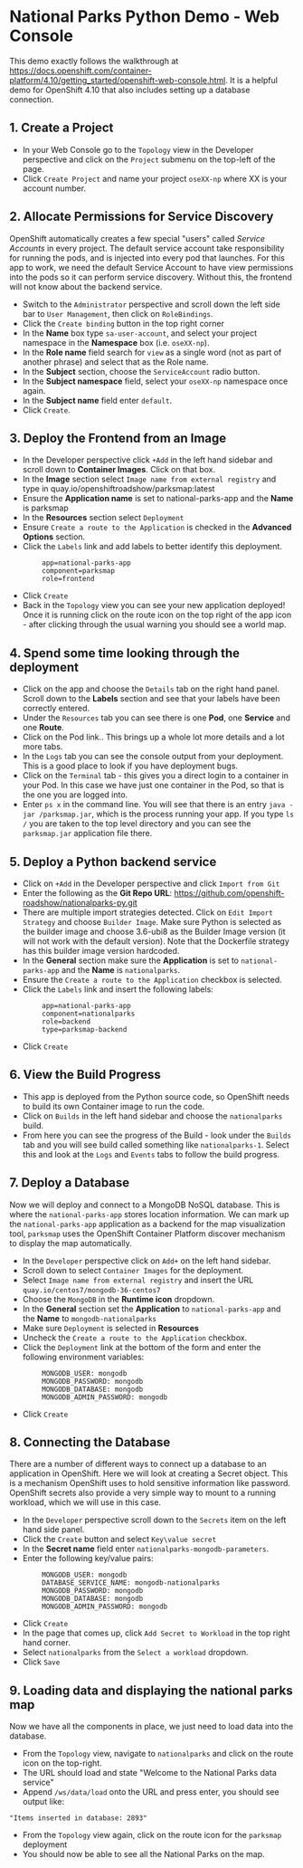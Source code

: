 # National Parks Python Demo - Web Console
This demo exactly follows the walkthrough at https://docs.openshift.com/container-platform/4.10/getting_started/openshift-web-console.html. It is a helpful demo for OpenShift 4.10 that also includes setting up a database connection.

## 1. Create a Project
- In your Web Console go to the ``Topology`` view in the Developer perspective and click on the ``Project`` submenu on the top-left of the page.
- Click ``Create Project`` and name your project ``oseXX-np`` where XX is your account number. 

## 2. Allocate Permissions for Service Discovery
OpenShift automatically creates a few special "users" called *Service Accounts* in every project. The default service account take responsibility for running the pods, and is injected into every pod that launches. For this app to work, we need the default Service Account to have view permissions into the pods so it can perform service discovery. Without this, the frontend will not know about the backend service. 

- Switch to the ``Administrator`` perspective and scroll down the left side bar to ``User Management``, then click on ``RoleBindings``.
- Click the ``Create binding`` button in the top right corner
- In the **Name** box type ``sa-user-account``, and select your project namespace in the **Namespace** box (i.e. ``oseXX-np``).
- In the **Role name** field search for ``view`` as a single word (not as part of another phrase) and select that as the Role name.
- In the **Subject** section, choose the ``ServiceAccount`` radio button.
- In the **Subject namespace** field, select your ``oseXX-np`` namespace once again.
- In the **Subject name** field enter ``default``.
- Click ``Create``.
  
## 3. Deploy the Frontend from an Image
- In the Developer perspective click ``+Add`` in the left hand sidebar and scroll down to **Container Images**. Click on that box.
- In the **Image** section select ``Image name from external registry`` and type in quay.io/openshiftroadshow/parksmap:latest
- Ensure the **Application name** is set to national-parks-app and the **Name** is parksmap
- In the **Resources** section select ``Deployment``
- Ensure ``Create a route to the Application`` is checked in the **Advanced Options** section.
- Click the ``Labels`` link and add labels to better identify this deployment. 

```
        app=national-parks-app
        component=parksmap
        role=frontend
```

- Click ``Create``
- Back in the ``Topology`` view you can see your new application deployed! Once it is running click on the route icon on the top right of the app icon - after clicking through the usual warning you should see a world map.

## 4. Spend some time looking through the deployment
- Click on the app and choose the ``Details`` tab on the right hand panel. Scroll down to the **Labels** section and see that your labels have been correctly entered.
- Under the ``Resources`` tab you can see there is one **Pod**, one **Service** and one **Route**. 
- Click on the Pod link.. This brings up a whole lot more details and a lot more tabs. 
- In the ``Logs`` tab you can see the console output from your deployment. This is a good place to look if you have deployment bugs. 
- Click on the ``Terminal`` tab - this gives you a direct login to a container in your Pod. In this case we have just one container in the Pod, so that is the one you are logged into. 
- Enter  ``ps x`` in the command line. You will see that there is an entry ``java -jar /parksmap.jar``, which is the process running your app. If you type ``ls /`` you are taken to the top level directory and you can see the ``parksmap.jar`` application file there. 


## 5. Deploy a Python backend service
- Click on ``+Add`` in the Developer perspective and click ``Import from Git``
- Enter the following as the **Git Repo URL**: https://github.com/openshift-roadshow/nationalparks-py.git
- There are multiple import strategies detected. Click on ``Edit Import Strategy`` and choose ``Builder Image``. Make sure Python is selected as the builder image and choose 3.6-ubi8 as the Builder Image version (it will not work with the default version). Note that the Dockerfile strategy has this builder image version hardcoded. 
- In the **General** section make sure the **Application** is set to ``national-parks-app`` and the **Name** is ``nationalparks``.
- Ensure the ``Create a route to the Application`` checkbox is selected.
- Click the ``Labels`` link and insert the following labels:

```
        app=national-parks-app
        component=nationalparks
        role=backend
        type=parksmap-backend
```

- Click ``Create``


## 6. View the Build Progress
- This app is deployed from the Python source code, so OpenShift needs to build its own Container image to run the code. 
- Click on ``Builds`` in the left hand sidebar and choose the ``nationalparks`` build. 
- From here you can see the progress of the Build - look under the ``Builds`` tab and you will see  build called something like ``nationalparks-1``. Select this and look at the ``Logs`` and ``Events`` tabs to follow the build progress.

## 7. Deploy a Database
Now we will deploy and connect to a MongoDB NoSQL database. This is where the ``national-parks-app`` stores location information. 
We can mark up the ``national-parks-app`` application as a backend for the map visualization tool, ``parksmap`` uses the OpenShift Container Platform discover mechanism to display the map automatically.

- In the ``Developer`` perspective click on ``Add+`` on the left hand sidebar. 
- Scroll down to select  ``Container Images`` for the deployment.
- Select ``Image name from external registry`` and insert the URL ``quay.io/centos7/mongodb-36-centos7``
- Choose the ``MongoDB``  in the **Runtime icon** dropdown.
- In the **General** section set the **Application** to ``national-parks-app`` and the **Name** to ``mongodb-nationalparks``
- Make sure ``Deployment`` is selected in **Resources**
- Uncheck the ``Create a route to the Application`` checkbox.
- Click the ``Deployment`` link at the bottom of the form and enter the following environment variables:

```
        MONGODB_USER: mongodb
        MONGODB_PASSWORD: mongodb
        MONGODB_DATABASE: mongodb
        MONGODB_ADMIN_PASSWORD: mongodb
```
- Click ``Create``
  
## 8. Connecting the Database
There are a number of different ways to connect up a database to an application in OpenShift. Here we will look at creating a Secret object. This is a mechanism OpenShift uses to hold sensitive information like password. OpenShift secrets also provide a very simple way to mount to a running workload, which we will use in this case.

- In the ``Developer`` perspective scroll down to the ``Secrets`` item on the left hand side panel.
- Click the ``Create`` button and select ``Key\value secret``
- In the **Secret name** field enter ``nationalparks-mongodb-parameters``.
- Enter the following key/value pairs: 

```
        MONGODB_USER: mongodb
        DATABASE_SERVICE_NAME: mongodb-nationalparks
        MONGODB_PASSWORD: mongodb
        MONGODB_DATABASE: mongodb
        MONGODB_ADMIN_PASSWORD: mongodb
```
- Click ``Create``
- In the page that comes up, click ``Add Secret to Workload`` in the top right hand corner.
- Select ``nationalparks`` from the ``Select a workload`` dropdown.
- Click ``Save``

## 9. Loading data and displaying the national parks map
Now we have all the components in place, we just need to load data into the database. 
- From the ``Topology`` view, navigate to ``nationalparks`` and click on the route icon on the top-right. 
- The URL should load and state "Welcome to the National Parks data service"
- Append ``/ws/data/load`` onto the URL and press enter, you should see output like:

```
"Items inserted in database: 2893"
```

- From the ``Topology`` view again, click on the route icon for the ``parksmap`` deployment
- You should now be able to see all the National Parks on the map.

